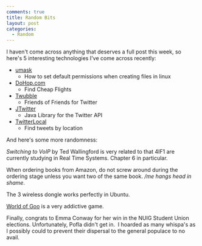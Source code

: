```yaml
---
comments: true
title: Random Bits
layout: post
categories:
  - Random
---
```

I haven't come across anything that deserves a full post this week, so here's 5 interesting technologies I've come across recently:

*   [umask][1] 
    *   How to set default permissions when creating files in linux
*   [DoHop.com][2] 
    *   Find Cheap Flights
*   [Twubble][3] 
    *   Friends of Friends for Twitter
*   [JTwitter][4] 
    *   Java Library for the Twitter API
*   [TwitterLocal][5] 
    *   Find tweets by location

And here's some more randomness:

*Switching to VoIP* by Ted Wallingford is very related to that 4IF1 are currently studying in Real Time Systems. Chapter 6 in particular.

When ordering books from Amazon, do not screw around during the ordering stage unless you want two of the same book. */me hangs head in shame*.

The 3 wireless dongle works perfectly in Ubuntu.

[World of Goo][6] is a very addictive game.

Finally, congrats to Emma Conway for her win in the NUIG Student Union elections. Unfortunately, Pofla didn't get in.  I hoarded as many whispa's as I possibly could to prevent their dispersal to the general populace to no avail.

 [1]: http://www.cyberciti.biz/tips/understanding-linux-unix-umask-value-usage.html
 [2]: http://www.dohop.com/
 [3]: http://crazybob.org/twubble/
 [4]: http://www.winterwell.com/software/jtwitter.php
 [5]: http://www.twitterlocal.net/
 [6]: http://worldofgoo.com/dl2.php?lk=demo
